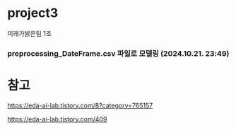 # project3
미래가밝은팀 1조 

### preprocessing_DateFrame.csv 파일로 모델링 (2024.10.21. 23:49)

# 참고

https://eda-ai-lab.tistory.com/8?category=765157

https://eda-ai-lab.tistory.com/409

